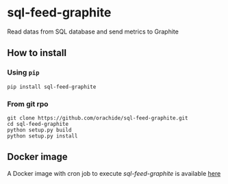 # sql-feed-graphite
Read datas from SQL database and send metrics to Graphite

## How to install

### Using ``pip``

```:sh
pip install sql-feed-graphite
```
### From git rpo

```:sh
git clone https://github.com/orachide/sql-feed-graphite.git
cd sql-feed-graphite
python setup.py build
python setup.py install
```

## Docker image

A Docker image with cron job to execute *sql-feed-graphite* is available [here](https://github.com/orachide/docker-sql-feed-graphite)
